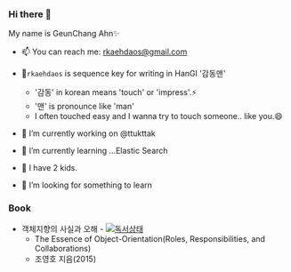 ### Hi there 👋
My name is GeunChang Ahn✨

- 📫 You can reach me: rkaehdaos@gmail.com
- 💬`rkaehdaos` is sequence key for writing in HanGl '감동맨'
  - '감동' in korean means 'touch' or 'impress'.⚡
  - '맨' is pronounce like 'man'
  - I often touched easy and I wanna try to touch someone.. like you.😄

- 🔭 I’m currently working on @ttukttak    
- 🌱 I’m currently learning ...Elastic Search
- 👯 I have 2 kids.
- 🤔 I’m looking for something to learn

### Book
- 객체지향의 사실과 오해 - [![독서상태](https://img.shields.io/static/v1?label=status&message=reading&color=yellow)](https://github.com/rkaehdaos/rkaehdaos/issues/3)
  - The Essence of Object-Orientation(Roles, Responsibilities, and Collaborations)
  - 조영호 지음(2015)